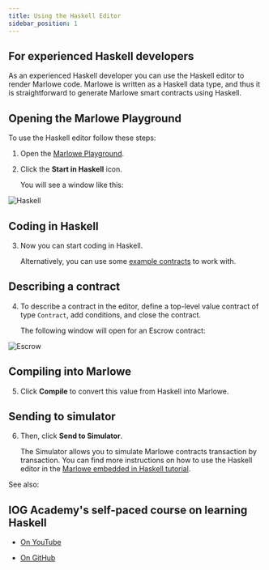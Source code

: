 ```yaml
---
title: Using the Haskell Editor
sidebar_position: 1
---
```


## For experienced Haskell developers

As an experienced Haskell developer you can use the Haskell editor to render Marlowe code. Marlowe is written as a Haskell data type, and thus it is straightforward to generate Marlowe smart contracts using Haskell.

## Opening the Marlowe Playground

To use the Haskell editor follow these steps:

1. Open the [Marlowe Playground](https://play.marlowe-finance.io).

2. Click the **Start in Haskell** icon. 

    You will see a window like this:
    
![Haskell](../../static/img/haskell-first-window.jpg)

## Coding in Haskell

3. Now you can start coding in Haskell. 
  
    Alternatively, you can use some [example contracts](examples/examples-starter-kit.md) to work with. 

## Describing a contract

4. To describe a contract in the editor, define a top-level value contract of type `Contract`, add conditions, and close the contract. 

    The following window will open for an Escrow contract:
    
![Escrow](../../static/img/haskell-escrow-editor.png)

## Compiling into Marlowe

5. Click **Compile** to convert this value from Haskell into Marlowe.

## Sending to simulator

6. Then, click **Send to Simulator**. 

   The Simulator allows you to simulate Marlowe contracts transaction by transaction. You can find more instructions on how to use the Haskell editor in the [Marlowe embedded in Haskell tutorial](tutorials/embedded-marlowe.md). 
   
See also: 

## IOG Academy's self-paced course on learning Haskell

* [On YouTube](https://youtu.be/pkU8eiNZipQ)

* [On GitHub](https://github.com/input-output-hk/haskell-course)
